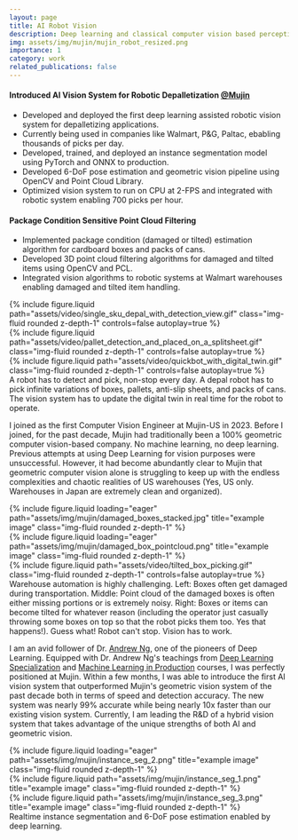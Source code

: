 ```yaml
---
layout: page
title: AI Robot Vision
description: Deep learning and classical computer vision based perception software for warehouse automation.
img: assets/img/mujin/mujin_robot_resized.png
importance: 1
category: work
related_publications: false
---
```


#### Introduced AI Vision System for Robotic Depalletization [@Mujin](https://mujin-corp.com/depalletizing/)
* Developed and deployed the first deep learning assisted robotic vision system for depalletizing applications.
* Currently being used in companies like Walmart, P&G, Paltac, ebabling thousands of picks per day.
* Developed, trained, and deployed an instance segmentation model using PyTorch and ONNX to production.
* Developed 6-DoF pose estimation and geometric vision pipeline using OpenCV and Point Cloud Library.
* Optimized vision system to run on CPU at 2-FPS and integrated with robotic system enabling 700 picks per hour.

#### Package Condition Sensitive Point Cloud Filtering
* Implemented package condition (damaged or tilted) estimation algorithm for cardboard boxes and packs of cans.
* Developed 3D point cloud filtering algorithms for damaged and tilted items using OpenCV and PCL.
* Integrated vision algorithms to robotic systems at Walmart warehouses enabling damaged and tilted item handling.


<!-- Application Description -->
<div class="row">
    <div class="col-sm mt-3 mt-md-0">
        {% include figure.liquid path="assets/video/single_sku_depal_with_detection_view.gif" class="img-fluid rounded z-depth-1" controls=false autoplay=true %}
    </div>
    <div class="col-sm mt-3 mt-md-0">
        {% include figure.liquid path="assets/video/pallet_detection_and_placed_on_a_splitsheet.gif" class="img-fluid rounded z-depth-1" controls=false autoplay=true %}
    </div>
    <div class="col-sm mt-3 mt-md-0">
        {% include figure.liquid path="assets/video/quickbot_with_digital_twin.gif" class="img-fluid rounded z-depth-1" controls=false autoplay=true %}
    </div>
</div>
<div class="caption">
    A robot has to detect and pick, non-stop every day. A depal robot has to pick infinite variations of boxes, pallets, anti-slip sheets, and packs of cans. The vision system has to update the digital twin in real time for the robot to operate.
</div>


<!-- Problem Description -->
I joined as the first Computer Vision Engineer at Mujin-US in 2023. Before I joined, for the past decade, Mujin had traditionally been a 100%
geometric computer vision-based company. No machine learning, no deep learning. Previous attempts at using Deep Learning for vision
purposes were unsuccessful. However, it had become abundantly clear to Mujin that geometric computer vision alone is struggling
to keep up with the endless complexities and chaotic realities of US warehouses (Yes, US only. Warehouses in Japan are extremely clean and organized).


<div class="row">
    <div class="col-sm mt-3 mt-md-0">
        {% include figure.liquid loading="eager" path="assets/img/mujin/damaged_boxes_stacked.jpg" title="example image" class="img-fluid rounded z-depth-1" %}
    </div>
    <div class="col-sm mt-3 mt-md-0">
        {% include figure.liquid loading="eager" path="assets/img/mujin/damaged_box_pointcloud.png" title="example image" class="img-fluid rounded z-depth-1" %}
    </div>
    <div class="col-sm mt-3 mt-md-0">
        {% include figure.liquid path="assets/video/tilted_box_picking.gif" class="img-fluid rounded z-depth-1" controls=false autoplay=true %}
    </div>
</div>
<div class="caption">
    Warehouse automation is highly challenging. Left: Boxes often get damaged during transportation. Middle: Point cloud of
    the damaged boxes is often either missing portions or is extremely noisy. Right: Boxes or items can become tilted for whatever reason (including the operator just
    casually throwing some boxes on top so that the robot picks them too. Yes that happens!). Guess what! Robot can't stop. Vision has to work.
</div>


<!-- Solution -->
I am an avid follower of Dr. [Andrew Ng](https://youtu.be/5p248yoa3oE?si=3EnW7_ZcvCHvnYFH), one of the pioneers of Deep Learning. Equipped with Dr. Andrew Ng's teachings from 
[Deep Learning Specialization](https://www.deeplearning.ai/courses/deep-learning-specialization/) and
[Machine Learning in Production](https://www.deeplearning.ai/courses/machine-learning-in-production/) courses, I was perfectly positioned at Mujin. Within a few months, I was able to introduce the first AI vision system that outperformed Mujin's geometric vision system of the past decade both in terms of speed and detection accuracy. The new system was nearly 99% accurate while being nearly 10x faster than our existing vision system. Currently, I am leading the R&D of a hybrid vision system that takes advantage of the unique strengths of both AI and geometric vision.


<div class="row">
    <div class="col-sm mt-3 mt-md-0">
        {% include figure.liquid loading="eager" path="assets/img/mujin/instance_seg_2.png" title="example image" class="img-fluid rounded z-depth-1" %}
    </div>
</div>
<div class="row">
    <div class="col-sm mt-3 mt-md-0">
        {% include figure.liquid path="assets/img/mujin/instance_seg_1.png" title="example image" class="img-fluid rounded z-depth-1" %}
    </div>
    <div class="col-sm mt-3 mt-md-0">
        {% include figure.liquid path="assets/img/mujin/instance_seg_3.png" title="example image" class="img-fluid rounded z-depth-1" %}
    </div>
</div>
<div class="caption">
    Realtime instance segmentation and 6-DoF pose estimation enabled by deep learning.
</div>
